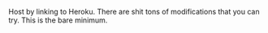 Host by linking to Heroku. There are shit tons of modifications that you can try. This is the bare minimum.
